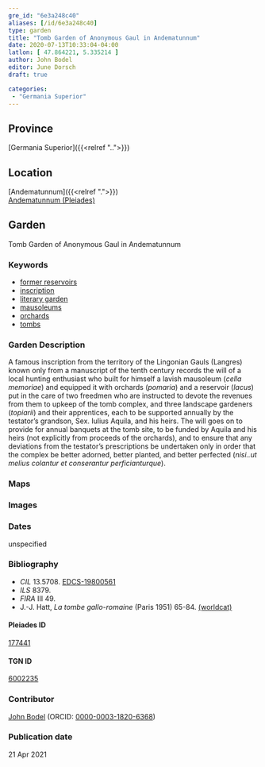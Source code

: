 ```yaml
---
gre_id: "6e3a248c40"
aliases: [/id/6e3a248c40]
type: garden
title: "Tomb Garden of Anonymous Gaul in Andematunnum"
date: 2020-07-13T10:33:04-04:00
latlon: [ 47.864221, 5.335214 ]
author: John Bodel
editor: June Dorsch
draft: true

categories:
 - "Germania Superior"
---
```


## Province

[Germania Superior]({{<relref "..">}})  

<!--### Province Description-->

<!-- DESCRIPTION -->


## Location

[Andematunnum]({{<relref ".">}}) \
[Andematunnum (Pleiades)](https://pleiades.stoa.org/places/177441)

<!--### Location Description-->

<!-- LEAVE THIS BLANK FOR NOW -->

<!--## Sublocation-->

<!--
[AREA WITHIN LOCATION, LIKE “PALATINE HILL”](GEOREFERENCE LINK)
A sublocation is any area larger than an individual garden, but located within a location. I would always try to include a link to a controlled vocabulary here if possible. This ID may well be different from the Garden ID, e.g., Pompeii versus a Garden in one of the houses which has its own Pleiades ID.
-->

<!--### Sublocation Description-->

<!-- DESCRIPTION -->

## Garden

Tomb Garden of Anonymous Gaul in Andematunnum

### Keywords

- [former reservoirs](http://vocab.getty.edu/page/aat/300386966)
- [inscription](#)
- [literary garden](#)
- [mausoleums](http://vocab.getty.edu/page/aat/300005891)
- [orchards](http://vocab.getty.edu/page/aat/300008890)
- [tombs](http://vocab.getty.edu/page/aat/300005926)

### Garden Description

A famous inscription from the territory of the Lingonian Gauls (Langres) known only from a manuscript of the tenth century records the will of a local hunting enthusiast who built for himself a lavish mausoleum (*cella memoriae*) and equipped it with orchards (*pomaria*) and a reservoir (*lacus*) put in the care of two freedmen who are instructed to devote the revenues from them to upkeep of the tomb complex, and three landscape gardeners (*topiarii*) and their apprentices, each to be supported annually by the testator’s grandson, Sex. Iulius Aquila, and his heirs. The will goes on to provide for annual banquets at the tomb site, to be funded by Aquila and his heirs (not explicitly from proceeds of the orchards), and to ensure that any deviations from the testator’s prescriptions be undertaken only in order that the complex be better adorned, better planted, and better perfected (*nisi..ut melius colantur et conserantur perficianturque*).

### Maps

<!--
{{< image src="FILENAME" alt="ALT_TEXT" title="CAPTION" >}}
-->

<!--### Plans-->

<!--
{{< image src="FILENAME" alt="ALT_TEXT" title="CAPTION" >}}
-->

### Images

<!--
{{< image src="FILENAME" alt="ALT_TEXT" title="CAPTION" >}}
-->

### Dates

unspecified

### Bibliography

* *CIL* 13.5708. [EDCS-19800561](http://db.edcs.eu/epigr/epi_ergebnis.php)
* *ILS* 8379.
* *FIRA* III 49.
* J.-J. Hatt, *La tombe gallo-romaine* (Paris 1951) 65-84. [(worldcat)](http://www.worldcat.org/oclc/561069313)

<!--#### Periodo ID-->

<!-- [PERIODO_ID](https://pleiades.stoa.org/places/PLEIADES_ID) -->

#### Pleiades ID

[177441](https://pleiades.stoa.org/places/177441)

#### TGN ID

[6002235](http://vocab.getty.edu/page/tgn/6002235)

### Contributor

[John Bodel](https://www.brown.edu/academics/history/people/john-bodel) (ORCID: [0000-0003-1820-6368](https://orcid.org/0000-0003-1820-6368))

### Publication date


21 Apr 2021

<!--### Related articles-->

<!-- Links to other related articles. Leave blank for now -->